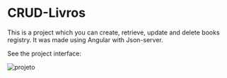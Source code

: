 # CRUD-Livros
This is a project which you can create, retrieve, update and delete books registry. It was made using Angular with Json-server.


See the project interface:

![projeto](https://user-images.githubusercontent.com/86082589/196304947-4229484b-ee63-4b6a-9047-a7a1b16d588b.png)
